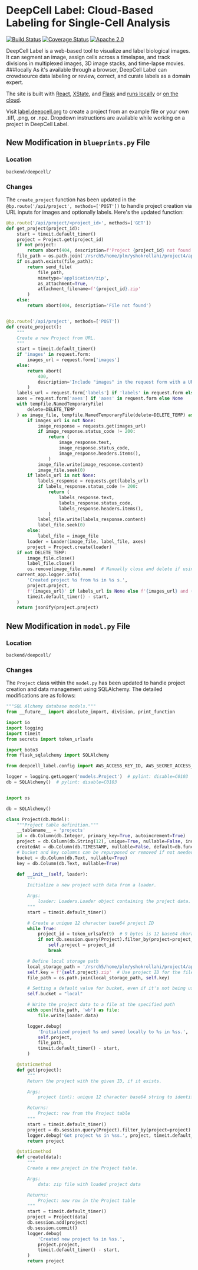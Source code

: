 



# DeepCell Label: Cloud-Based Labeling for Single-Cell Analysis

[![Build Status](https://github.com/vanvalenlab/deepcell-label/workflows/tests/badge.svg)](https://github.com/vanvalenlab/deepcell-label/actions)
[![Coverage Status](https://coveralls.io/repos/github/vanvalenlab/deepcell-label/badge.svg?branch=main)](https://coveralls.io/github/vanvalenlab/deepcell-label?branch=main)
[![Apache 2.0](https://img.shields.io/badge/License-Apache%202.0-blue.svg)](https://github.com/vanvalenlab/deepcell-label/blob/main/LICENSE)

DeepCell Label is a web-based tool to visualize and label biological images. It can segment an image, assign cells across a timelapse, and track divisions in multiplexed images, 3D image stacks, and time-lapse movies.
###locally
As it's available through a browser, DeepCell Label can crowdsource data labeling or review, correct, and curate labels as a domain expert.

The site is built with [React](https://reactjs.org/), [XState](https://xstate.js.org/docs/), and [Flask](https://flask.palletsprojects.com/en/2.0.x/) and [runs locally](/documentation/LOCAL_USE.md) or [on the cloud](/documentation/DEPLOYMENT.md).

Visit [label.deepcell.org](https://label.deepcell.org) to create a project from an example file or your own .tiff, .png, or .npz. Dropdown instructions are available while working on a project in DeepCell Label.

## New Modification in `blueprints.py` File

### Location
`backend/deepcell/`

### Changes
The `create_project` function has been updated in the `@bp.route('/api/project', methods=['POST'])` to handle project creation via URL inputs for images and optionally labels. Here's the updated function:

```python
@bp.route('/api/project/<project_id>', methods=['GET'])
def get_project(project_id):
    start = timeit.default_timer()
    project = Project.get(project_id)
    if not project:
        return abort(404, description=f'Project {project_id} not found')
    file_path = os.path.join('/rsrch5/home/plm/yshokrollahi/project4/apps/deepcell-label/backend', f'{project_id}.zip')  # Local path for files
    if os.path.exists(file_path):
        return send_file(
            file_path,
            mimetype='application/zip',
            as_attachment=True,
            attachment_filename=f'{project_id}.zip'
        )
    else:
        return abort(404, description='File not found')


@bp.route('/api/project', methods=['POST'])
def create_project():
    """
    Create a new Project from URL.
    """
    start = timeit.default_timer()
    if 'images' in request.form:
        images_url = request.form['images']
    else:
        return abort(
            400,
            description='Include "images" in the request form with a URL to download the project data.',
        )
    labels_url = request.form['labels'] if 'labels' in request.form else None
    axes = request.form['axes'] if 'axes' in request.form else None
    with tempfile.NamedTemporaryFile(
        delete=DELETE_TEMP
    ) as image_file, tempfile.NamedTemporaryFile(delete=DELETE_TEMP) as label_file:
        if images_url is not None:
            image_response = requests.get(images_url)
            if image_response.status_code != 200:
                return (
                    image_response.text,
                    image_response.status_code,
                    image_response.headers.items(),
                )
            image_file.write(image_response.content)
            image_file.seek(0)
        if labels_url is not None:
            labels_response = requests.get(labels_url)
            if labels_response.status_code != 200:
                return (
                    labels_response.text,
                    labels_response.status_code,
                    labels_response.headers.items(),
                )
            label_file.write(labels_response.content)
            label_file.seek(0)
        else:
            label_file = image_file
        loader = Loader(image_file, label_file, axes)
        project = Project.create(loader)
    if not DELETE_TEMP:
        image_file.close()
        label_file.close()
        os.remove(image_file.name)  # Manually close and delete if using Windows
    current_app.logger.info(
        'Created project %s from %s in %s s.',
        project.project,
        f'{images_url}' if labels_url is None else f'{images_url} and {labels_url}',
        timeit.default_timer() - start,
    )
    return jsonify(project.project)

```

## New Modification in `model.py` File

### Location
`backend/deepcell/`

### Changes
The `Project` class within the `model.py` has been updated to handle project creation and data management using SQLAlchemy. The detailed modifications are as follows:

```python
"""SQL Alchemy database models."""
from __future__ import absolute_import, division, print_function

import io
import logging
import timeit
from secrets import token_urlsafe

import boto3
from flask_sqlalchemy import SQLAlchemy

from deepcell_label.config import AWS_ACCESS_KEY_ID, AWS_SECRET_ACCESS_KEY, S3_BUCKET

logger = logging.getLogger('models.Project')  # pylint: disable=C0103
db = SQLAlchemy()  # pylint: disable=C0103


import os

db = SQLAlchemy()

class Project(db.Model):
    """Project table definition."""
    __tablename__ = 'projects'
    id = db.Column(db.Integer, primary_key=True, autoincrement=True)
    project = db.Column(db.String(12), unique=True, nullable=False, index=True)
    createdAt = db.Column(db.TIMESTAMP, nullable=False, default=db.func.now())
    # bucket and key columns can be repurposed or removed if not needed
    bucket = db.Column(db.Text, nullable=True)
    key = db.Column(db.Text, nullable=True)

    def __init__(self, loader):
        """
        Initialize a new project with data from a loader.

        Args:
            loader: Loaders.Loader object containing the project data.
        """
        start = timeit.default_timer()

        # Create a unique 12 character base64 project ID
        while True:
            project_id = token_urlsafe(9)  # 9 bytes is 12 base64 characters
            if not db.session.query(Project).filter_by(project=project_id).first():
                self.project = project_id
                break

        # Define local storage path
        local_storage_path = '/rsrch5/home/plm/yshokrollahi/project4/apps/deepcell-label/backend'
        self.key = f'{self.project}.zip'  # Use project ID for the filename
        file_path = os.path.join(local_storage_path, self.key)

        # Setting a default value for bucket, even if it's not being used
        self.bucket = "local"

        # Write the project data to a file at the specified path
        with open(file_path, 'wb') as file:
            file.write(loader.data)

        logger.debug(
            'Initialized project %s and saved locally to %s in %ss.',
            self.project,
            file_path,
            timeit.default_timer() - start,
        )

    @staticmethod
    def get(project):
        """
        Return the project with the given ID, if it exists.

        Args:
            project (int): unique 12 character base64 string to identify project

        Returns:
            Project: row from the Project table
        """
        start = timeit.default_timer()
        project = db.session.query(Project).filter_by(project=project).first()
        logger.debug('Got project %s in %ss.', project, timeit.default_timer() - start)
        return project

    @staticmethod
    def create(data):
        """
        Create a new project in the Project table.

        Args:
            data: zip file with loaded project data

        Returns:
            Project: new row in the Project table
        """
        start = timeit.default_timer()
        project = Project(data)
        db.session.add(project)
        db.session.commit()
        logger.debug(
            'Created new project %s in %ss.',
            project.project,
            timeit.default_timer() - start,
        )
        return project

